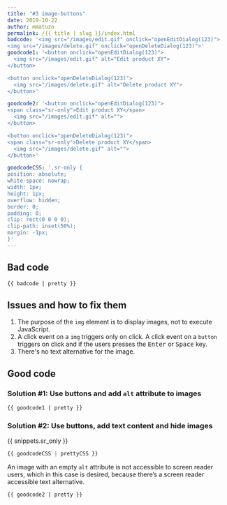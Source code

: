 ```yaml
---
title: "#3 image-buttons"
date: 2019-10-22
author: mmatuzo
permalink: /{{ title | slug }}/index.html
badcode: '<img src="/images/edit.gif" onclick="openEditDialog(123)">
<img src="/images/delete.gif" onclick="openDeleteDialog(123)">'
goodcode1: '<button onclick="openEditDialog(123)">
  <img src="/images/edit.gif" alt="Edit product XY">
</button>

<button onclick="openDeleteDialog(123)">
  <img src="/images/delete.gif" alt="Delete product XY">
</button>'

goodcode2: '<button onclick="openEditDialog(123)">
<span class="sr-only">Edit product XY</span>
  <img src="/images/edit.gif" alt="">
</button>

<button onclick="openDeleteDialog(123)">
<span class="sr-only">Delete product XY</span>
  <img src="/images/delete.gif" alt="">
</button>'

goodcodeCSS: '.sr-only {
position: absolute;
white-space: nowrap;
width: 1px;
height: 1px;
overflow: hidden;
border: 0;
padding: 0;
clip: rect(0 0 0 0);
clip-path: inset(50%);
margin: -1px;
}'
---
```


<div class="section bad">

## Bad code

```html
{{ badcode | pretty }}
```
</div>

<div class="section">

## Issues and how to fix them

1. The purpose of the `img` element is to display images, not to execute JavaScript.
1. A click event on a `img` triggers only on click. A click event on a `button` triggers on click and if the users presses the <kbd>Enter</kbd> or <kbd>Space</kbd> key.
1. There's no text alternative for the image.
</div>

<div class="section">

## Good code

### Solution #1: Use buttons and add `alt` attribute to images

```html
{{ goodcode1 | pretty }}
```

### Solution #2: Use buttons, add text content and hide images

{{ snippets.sr_only }}

```css
{{ goodcodeCSS | prettyCSS }}
```

An image with an empty `alt` attribute is not accessible to screen reader users, which in this case is desired, because there’s a screen reader accessible text alternative.

```html
{{ goodcode2 | pretty }}
```
</div>


